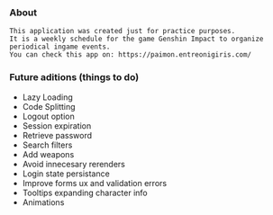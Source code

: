 ### About
    This application was created just for practice purposes. 
    It is a weekly schedule for the game Genshin Impact to organize periodical ingame events.
    You can check this app on: https://paimon.entreonigiris.com/


### Future aditions (things to do)
- Lazy Loading
- Code Splitting
- Logout option
- Session expiration
- Retrieve password
- Search filters
- Add weapons
- Avoid innecesary rerenders
- Login state persistance
- Improve forms ux and validation errors
- Tooltips expanding character info
- Animations

